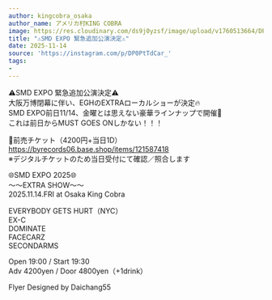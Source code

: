 ```yaml
---
author: kingcobra_osaka
author_name: アメリカ村KING COBRA
image: https://res.cloudinary.com/ds9j0yzsf/image/upload/v1760513664/DP0PtTdCar_.jpg
title: "⚠️SMD EXPO 緊急追加公演決定⚠️"
date: 2025-11-14
source: 'https://instagram.com/p/DP0PtTdCar_'
tags:
- 
---
```

⚠️SMD EXPO 緊急追加公演決定⚠️<br>
大阪万博閉幕に伴い、EGHのEXTRAローカルショーが決定🔥<br>
SMD EXPO前日11/14、金曜とは思えない豪華ラインナップで開催💯<br>
これは前日からMUST GOES ONしかない！！！

🔽前売チケット（4200円+当日1D）<br>
https://byrecords06.base.shop/items/121587418<br>
※デジタルチケットのため当日受付にて確認／照合します

🌐SMD EXPO 2025🌐<br>
〜～EXTRA SHOW〜～<br>
2025.11.14.FRI at Osaka King Cobra

EVERYBODY GETS  HURT（NYC）<br>
EX-C<br>
DOMINATE<br>
FACECARZ<br>
SECONDARMS

Open 19:00 / Start 19:30<br>
Adv 4200yen / Door 4800yen（+1drink）

Flyer Designed by Daichang55